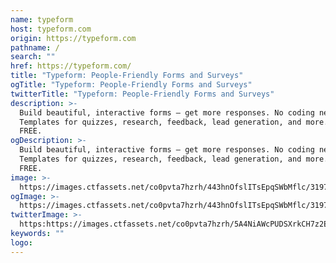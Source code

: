 ```yaml
---
name: typeform
host: typeform.com
origin: https://typeform.com
pathname: /
search: ""
href: https://typeform.com/
title: "Typeform: People-Friendly Forms and Surveys"
ogTitle: "Typeform: People-Friendly Forms and Surveys"
twitterTitle: "Typeform: People-Friendly Forms and Surveys"
description: >-
  Build beautiful, interactive forms — get more responses. No coding needed.
  Templates for quizzes, research, feedback, lead generation, and more. Sign up
  FREE.
ogDescription: >-
  Build beautiful, interactive forms — get more responses. No coding needed.
  Templates for quizzes, research, feedback, lead generation, and more. Sign up
  FREE.
image: >-
  https://images.ctfassets.net/co0pvta7hzrh/443hnOfslITsEpqSWbMflc/31972e4c5d20d65729a737dcc78f9716/typeform_logowhite_meta.jpg
ogImage: >-
  https://images.ctfassets.net/co0pvta7hzrh/443hnOfslITsEpqSWbMflc/31972e4c5d20d65729a737dcc78f9716/typeform_logowhite_meta.jpg
twitterImage: >-
  https:https://images.ctfassets.net/co0pvta7hzrh/5A4NiAWcPUDSXrkCH7z2EL/a140626298e898c24383194a2e68c11a/typeform_logowhite_meta.jpg
keywords: ""
logo:
---
```

